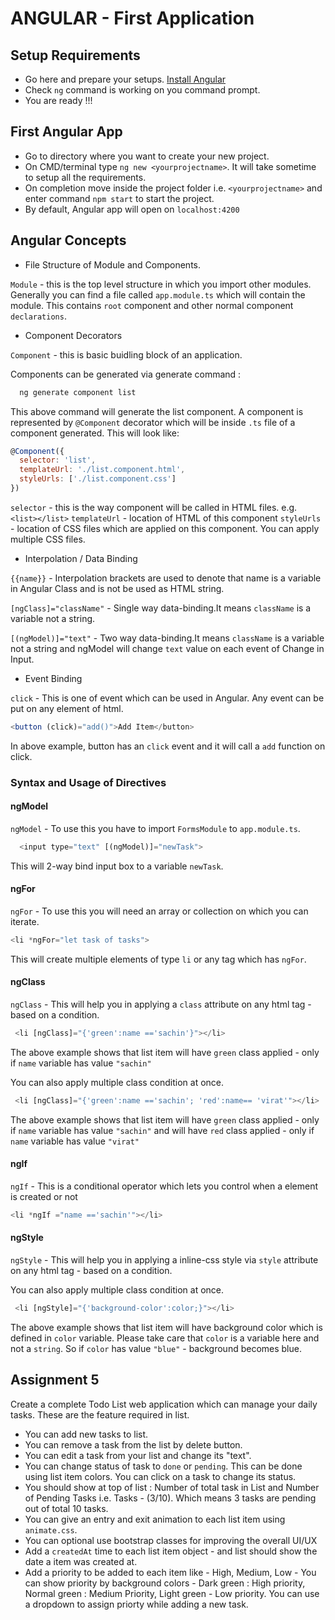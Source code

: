 # ANGULAR - First Application

## Setup Requirements

* Go here and prepare your setups. [Install Angular](https://angular.io/guide/quickstart)
* Check `ng` command is working on you command prompt.
* You are ready !!!

## First Angular App

* Go to directory where you want to create your new project.
* On CMD/terminal type `ng new <yourprojectname>`. It will take sometime to setup all the requirements.
* On completion move inside the project folder i.e. `<yourprojectname>` and enter command `npm start` to start the project.
* By default, Angular app will open on `localhost:4200`

## Angular Concepts

* File Structure of Module and Components.

`Module` - this is the top level structure in which you import other modules. Generally you can find a file called `app.module.ts` which will contain the module. This contains `root` component and other normal component `declarations`.

* Component Decorators

`Component` - this is basic buidling block of an application.

Components can be generated via generate command :

```javascript
  ng generate component list
```

This above command will generate the list component.
A component is represented by `@Component` decorator which will be inside `.ts` file of a component generated. This will look like:

```javascript
@Component({
  selector: 'list',
  templateUrl: './list.component.html',
  styleUrls: ['./list.component.css']
})
```

`selector` - this is the way component will be called in HTML files. e.g. `<list></list>`
`templateUrl` - location of HTML of this component
`styleUrls` - location of CSS files which are applied on this component. You can apply multiple CSS files.

* Interpolation / Data Binding

`{{name}}` - Interpolation brackets are used to denote that name is a variable in Angular Class and is not be used as HTML string.

`[ngClass]="className"` - Single way data-binding.It means `className` is a variable not a string.

`[(ngModel)]="text"` - Two way data-binding.It means `className` is a variable not a string and ngModel will change `text` value on each event of Change in Input.

* Event Binding

 `click` - This is one of event which can be used in Angular. Any event can be put on any element of html.

 ```javascript
 <button (click)="add()">Add Item</button>
 ```

 In above example, button has an `click` event and it will call a `add` function on click.

### Syntax and Usage of Directives

#### ngModel

`ngModel` - To use this you have to import `FormsModule` to `app.module.ts`.

```javascript
  <input type="text" [(ngModel)]="newTask">
```

This will 2-way bind input box to a variable `newTask`.

#### ngFor

`ngFor` - To use this you will need an array or collection on which you can iterate.

```javascript
<li *ngFor="let task of tasks">
```

This will create multiple elements of type `li` or any tag which has `ngFor`.

#### ngClass

`ngClass` - This will help you in applying a `class` attribute on any html tag - based on a condition.

```javascript
 <li [ngClass]="{'green':name =='sachin'}"></li>
 ```

 The above example shows that list item will have `green` class applied - only if `name` variable has value `"sachin"`

 You can also apply multiple class condition at once.

```javascript
 <li [ngClass]="{'green':name =='sachin'; 'red':name== 'virat'"></li>
 ```

 The above example shows that list item will have `green` class applied - only if `name` variable has value `"sachin"` and will have `red` class applied - only if `name` variable has value `"virat"`

#### ngIf

 `ngIf` - This is a conditional operator which lets you control when a element is created or not

 ```javascript
 <li *ngIf ="name =='sachin'"></li>
 ```

#### ngStyle

`ngStyle` - This will help you in applying a inline-css style via `style` attribute on any html tag - based on a condition.

You can also apply multiple class condition at once.

```javascript
 <li [ngStyle]="{'background-color':color;}"></li>
 ```

 The above example shows that list item will have background color which is defined in `color` variable. Please take care that `color` is a variable here and not a `string`. So if `color` has value `"blue"` - background becomes blue.

## Assignment 5

Create a complete Todo List web application which can manage your daily tasks. These are the feature required in list.

* You can add new tasks to list.
* You can remove a task from the list by delete button.
* You can edit a task from your list and change its "text".
* You can change status of task to `done` or `pending`. This can be done using list item colors. You can click on a task to change its status.
* You should show at top of list : Number of total task in List and Number of Pending Tasks i.e. Tasks - (3/10). Which means 3 tasks are pending out of total 10 tasks.
* You can give an entry and exit animation to each list item using `animate.css`.
* You can optional use bootstrap classes for improving the overall UI/UX
* Add a `createdAt` time to each list item object - and list should show the date a item was created at.
* Add a priority to be added to each item like - High, Medium, Low - You can show priority by background colors - Dark green : High priority, Normal green : Medium Priority, Light green - Low priority. You can use a dropdown to assign priorty while adding a new task.







